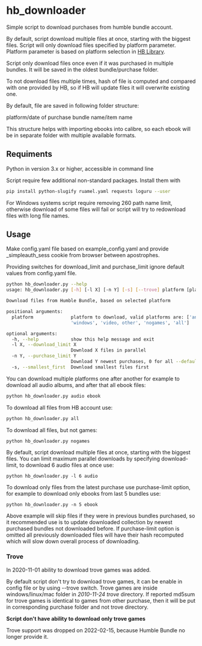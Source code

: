 # hb_downloader

Simple script to download purchases from humble bundle account.

By default, script download multiple files at once, starting with the biggest files.
Script will only download files specified by platform parameter. Platform  parameter is based on platform selection in [HB Library](https://www.humblebundle.com/home/library).

Script only download files once even if it was purchased in multiple bundles. It will be saved in the oldest bundle/purchase folder.

To not download files multiple times, hash of file is computed and compared with one provided by HB, so if HB will update files it will overwrite existing one.

By default, file are saved in following folder structure:

platform/date of purchase bundle name/item name

This structure helps with importing ebooks into calibre, so each ebook will be in separate folder with multiple available formats.

## Requiments
Python in version 3.x or higher, accessible in command line

Script require few additional non-standard packages. Install them with

```bash
pip install python-slugify ruamel.yaml requests loguru --user

```

For Windows systems script require removing 260 path name limit, otherwise download of some files will fail or script will try to redownload files with long file names.

## Usage

Make config.yaml file based on example_config.yaml and provide _simpleauth_sess cookie from browser between apostrophes.

Providing switches for download_limit and purchase_limit ignore default values from config.yaml file.
```bash
python hb_downloader.py --help
usage: hb_downloader.py [-h] [-l X] [-n Y] [-s] [--trove] platform [platform ...]

Download files from Humble Bundle, based on selected platform

positional arguments:
  platform              platform to download, valid platforms are: ['android', 'audio', 'ebook', 'linux', 'mac',
                        'windows', 'video, other', 'nogames', 'all']

optional arguments:
  -h, --help            show this help message and exit
  -l X, --download_limit X
                        Download X files in parallel
  -n Y, --purchase_limit Y
                        Download Y newest purchases, 0 for all --default
  -s, --smallest_first  Download smallest files first
```

You can download multiple platforms one after another for example to download all audio albums, and after that all ebook files:

```bash
python hb_downloader.py audio ebook
```

To download all files from HB account use:
```bash
python hb_downloader.py all
```

To download all files, but not games:
```
python hb_downloader.py nogames
```

By default, script download multiple files at once, starting with the biggest files.
You can limit maximum parallel downloads by specifying download-limit, to download 6 audio files at once use:
```
python hb_downloader.py -l 6 audio
```

To download only files from the latest purchase use purchase-limit option, for example to download only ebooks from last 5 bundles use:

```
python hb_downloader.py -n 5 ebook
```

Above example will skip files if they were in previous bundles purchased, so it recommended use is to update downloaded collection by newest purchased bundles not downloaded before. If purchase-limit option is omitted all previously downloaded files will have their hash recomputed which will slow down overall process of downloading.

### Trove

In 2020-11-01 ability to download trove games was added.

By default script don't try to download trove games, it can be enable in config file or by using --trove switch. Trove games are inside windows/linux/mac folder in *2010-11-24 trove* directory. If reported md5sum for trove games is identical to games from other purchase, then it will be put in corresponding purchase folder and not trove directory.

**Script don't have ability to download only trove games**

Trove support was dropped on 2022-02-15, because Humble Bundle no longer provide it.
